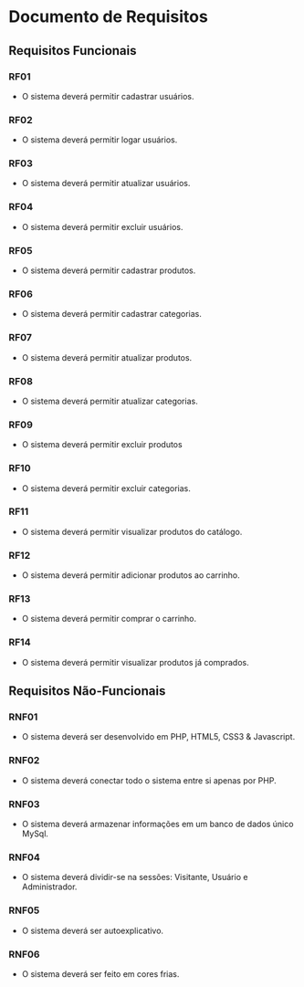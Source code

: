 # Documento de Requisitos

## Requisitos Funcionais

### RF01
 - O sistema deverá permitir cadastrar usuários.
### RF02
 - O sistema deverá permitir logar usuários.
### RF03
 - O sistema deverá permitir atualizar usuários.
### RF04
 - O sistema deverá permitir excluir usuários.
### RF05
 - O sistema deverá permitir cadastrar produtos.
### RF06
 - O sistema deverá permitir cadastrar categorias.
### RF07
 - O sistema deverá permitir atualizar produtos.
### RF08
 - O sistema deverá permitir atualizar categorias.
### RF09
 - O sistema deverá permitir excluir produtos
### RF10
 - O sistema deverá permitir excluir categorias.
### RF11
 - O sistema deverá permitir visualizar produtos do catálogo.
### RF12
 - O sistema deverá permitir adicionar produtos ao carrinho.
### RF13
 - O sistema deverá permitir comprar o carrinho.
### RF14
 - O sistema deverá permitir visualizar produtos já comprados.


## Requisitos Não-Funcionais

### RNF01
 - O sistema deverá ser desenvolvido em PHP, HTML5, CSS3 & Javascript.
### RNF02
 - O sistema deverá conectar todo o sistema entre si apenas por PHP.
### RNF03
 - O sistema deverá armazenar informações em um banco de dados único MySql.
### RNF04
 - O sistema deverá dividir-se na sessões: Visitante, Usuário e Administrador.
### RNF05
 - O sistema deverá ser autoexplicativo.
### RNF06
 - O sistema deverá ser feito em cores frias.